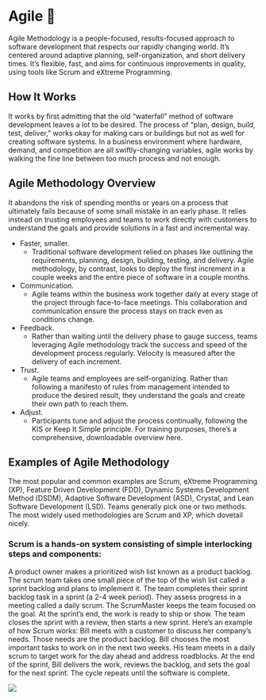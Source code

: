 # Agile 🏃

Agile Methodology is a people-focused, results-focused approach to software development that respects our rapidly changing world. It’s centered around adaptive planning, self-organization, and short delivery times. It’s flexible, fast, and aims for continuous improvements in quality, using tools like Scrum and eXtreme Programming. 

## How It Works
It works by first admitting that the old “waterfall” method of software development leaves a lot to be desired. The process of “plan, design, build, test, deliver,” works okay for making cars or buildings but not as well for creating software systems. In a business environment where hardware, demand, and competition are all swiftly-changing variables, agile works by walking the fine line between too much process and not enough.

## Agile Methodology Overview
It abandons the risk of spending months or years on a process that ultimately fails because of some small mistake in an early phase. It relies instead on trusting employees and teams to work directly with customers to understand the goals and provide solutions in a fast and incremental way.

- Faster, smaller. 
	- Traditional software development relied on phases like outlining the requirements, planning, design, building, testing, and delivery. Agile methodology, by contrast, looks to deploy the first increment in a couple weeks and the entire piece of software in a couple months.
- Communication. 
	- Agile teams within the business work together daily at every stage of the project through face-to-face meetings. This collaboration and communication ensure the process stays on track even as conditions change.
- Feedback. 
	- Rather than waiting until the delivery phase to gauge success, teams leveraging Agile methodology track the success and speed of the development process regularly. Velocity is measured after the delivery of each increment.
- Trust. 
	- Agile teams and employees are self-organizing. Rather than following a manifesto of rules from management intended to produce the desired result, they understand the goals and create their own path to reach them.
- Adjust. 
	- Participants tune and adjust the process continually, following the KIS or Keep It Simple principle.
	For training purposes, there’s a comprehensive, downloadable overview here.

## Examples of Agile Methodology
The most popular and common examples are Scrum, eXtreme Programming (XP), Feature Driven Development (FDD), Dynamic Systems Development Method (DSDM), Adaptive Software Development (ASD), Crystal, and Lean Software Development (LSD). Teams generally pick one or two methods. The most widely used methodologies are Scrum and XP, which dovetail nicely.

### Scrum is a hands-on system consisting of simple interlocking steps and components:

A product owner makes a prioritized wish list known as a product backlog.
The scrum team takes one small piece of the top of the wish list called a sprint backlog and plans to implement it.
The team completes their sprint backlog task in a sprint (a 2-4 week period). They assess progress in a meeting called a daily scrum.
The ScrumMaster keeps the team focused on the goal.
At the sprint’s end, the work is ready to ship or show. The team closes the sprint with a review, then starts a new sprint.
Here’s an example of how Scrum works: Bill meets with a customer to discuss her company’s needs. Those needs are the product backlog. Bill chooses the most important tasks to work on in the next two weeks. His team meets in a daily scrum to target work for the day ahead and address roadblocks. At the end of the sprint, Bill delivers the work, reviews the backlog, and sets the goal for the next sprint. The cycle repeats until the software is complete.

![](https://i0.wp.com/mobile-jon.com/wp-content/uploads/2021/04/Agile-Methodology.jpg?fit=1920%2C1080&ssl=1)